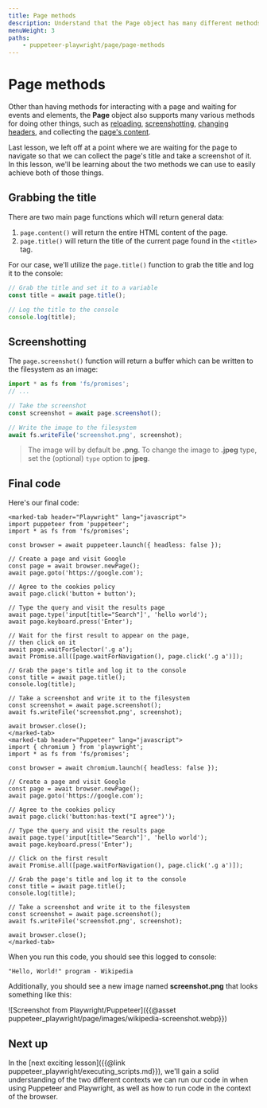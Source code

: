 ```yaml
---
title: Page methods
description: Understand that the Page object has many different methods to offer, and learn how to use two of them to capture a page's title and take a screenshot. 
menuWeight: 3
paths:
    - puppeteer-playwright/page/page-methods
---
```


# [](#page-methods) Page methods

Other than having methods for interacting with a page and waiting for events and elements, the **Page** object also supports many various methods for doing other things, such as [reloading](https://pptr.dev/#?product=Puppeteer&version=v13.7.0&show=api-pagereloadoptions), [screenshotting](https://playwright.dev/docs/api/class-page#page-screenshot), [changing headers](https://playwright.dev/docs/api/class-page#page-set-extra-http-headers), and collecting the [page's content](https://pptr.dev/#?product=Puppeteer&version=v13.7.0&show=api-pagecontent).

Last lesson, we left off at a point where we are waiting for the page to navigate so that we can collect the page's title and take a screenshot of it. In this lesson, we'll be learning about the two methods we can use to easily achieve both of those things.

## [](#grabbing-the-title) Grabbing the title

There are two main page functions which will return general data:

1. `page.content()` will return the entire HTML content of the page.
2. `page.title()` will return the title of the current page found in the `<title>` tag.

For our case, we'll utilize the `page.title()` function to grab the title and log it to the console:

```JavaScript
// Grab the title and set it to a variable
const title = await page.title();

// Log the title to the console
console.log(title);
```

## [](#screenshotting) Screenshotting

The `page.screenshot()` function will return a buffer which can be written to the filesystem as an image:

```JavaScript
import * as fs from 'fs/promises';
// ...

// Take the screenshot
const screenshot = await page.screenshot();

// Write the image to the filesystem
await fs.writeFile('screenshot.png', screenshot);
```

> The image will by default be **.png**. To change the image to **.jpeg** type, set the (optional) `type` option to **jpeg**.

## [](#final-code) Final code

Here's our final code:

```marked-tabs
<marked-tab header="Playwright" lang="javascript">
import puppeteer from 'puppeteer';
import * as fs from 'fs/promises';

const browser = await puppeteer.launch({ headless: false });

// Create a page and visit Google
const page = await browser.newPage();
await page.goto('https://google.com');

// Agree to the cookies policy
await page.click('button + button');

// Type the query and visit the results page
await page.type('input[title="Search"]', 'hello world');
await page.keyboard.press('Enter');

// Wait for the first result to appear on the page,
// then click on it
await page.waitForSelector('.g a');
await Promise.all([page.waitForNavigation(), page.click('.g a')]);

// Grab the page's title and log it to the console
const title = await page.title();
console.log(title);

// Take a screenshot and write it to the filesystem
const screenshot = await page.screenshot();
await fs.writeFile('screenshot.png', screenshot);

await browser.close();
</marked-tab>
<marked-tab header="Puppeteer" lang="javascript">
import { chromium } from 'playwright';
import * as fs from 'fs/promises';

const browser = await chromium.launch({ headless: false });

// Create a page and visit Google
const page = await browser.newPage();
await page.goto('https://google.com');

// Agree to the cookies policy
await page.click('button:has-text("I agree")');

// Type the query and visit the results page
await page.type('input[title="Search"]', 'hello world');
await page.keyboard.press('Enter');

// Click on the first result
await Promise.all([page.waitForNavigation(), page.click('.g a')]);

// Grab the page's title and log it to the console
const title = await page.title();
console.log(title);

// Take a screenshot and write it to the filesystem
const screenshot = await page.screenshot();
await fs.writeFile('screenshot.png', screenshot);

await browser.close();
</marked-tab>
```

When you run this code, you should see this logged to console:

```text
"Hello, World!" program - Wikipedia
```

Additionally, you should see a new image named **screenshot.png** that looks something like this:

![Screenshot from Playwright/Puppeteer]({{@asset puppeteer_playwright/page/images/wikipedia-screenshot.webp}})

## [](#next) Next up

In the [next exciting lesson]({{@link puppeteer_playwright/executing_scripts.md}}), we'll gain a solid understanding of the two different contexts we can run our code in when using Puppeteer and Playwright, as well as how to run code in the context of the browser.
